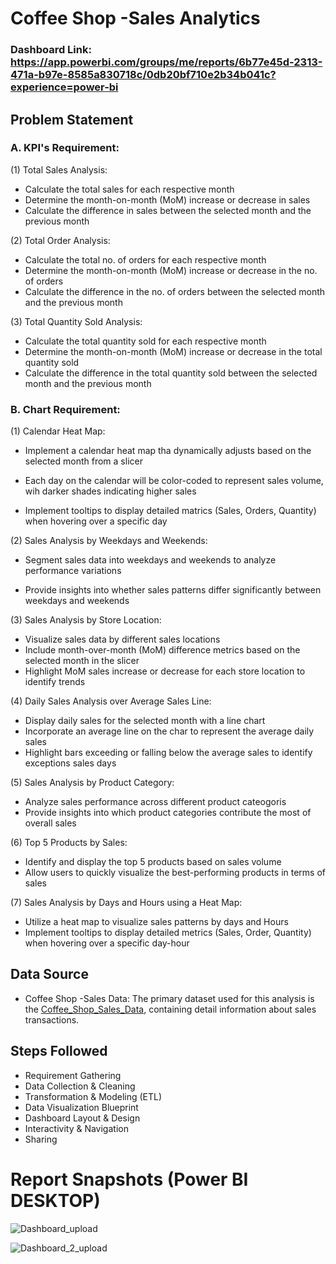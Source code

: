 # Coffee Shop -Sales Analytics

### Dashboard Link: https://app.powerbi.com/groups/me/reports/6b77e45d-2313-471a-b97e-8585a830718c/0db20bf710e2b34b041c?experience=power-bi

## Problem Statement

### A. KPI's Requirement:
(1) Total Sales Analysis:
- Calculate the total sales for each respective month
- Determine the month-on-month (MoM) increase or decrease in sales
- Calculate the difference in sales between the selected month and the previous month

(2) Total Order Analysis:
- Calculate the total no. of orders for each respective month
- Determine the month-on-month (MoM) increase or decrease in the no. of orders
- Calculate the difference in the no. of orders between the selected month and the previous month

(3) Total Quantity Sold Analysis:
- Calculate the total quantity sold for each respective month
- Determine the month-on-month (MoM) increase or decrease in the total quantity sold
- Calculate the difference in the total quantity sold between the selected month and the previous month

### B. Chart Requirement:
(1) Calendar Heat Map:
- Implement a calendar heat map tha dynamically adjusts based on the selected month from a slicer

- Each day on the calendar will be color-coded to represent sales volume, wih darker shades indicating higher sales

- Implement tooltips to display detailed matrics (Sales, Orders, Quantity) when hovering over a specific day

(2) Sales Analysis by Weekdays and Weekends:
- Segment sales data into weekdays and weekends to analyze performance variations

- Provide insights into whether sales patterns differ significantly between weekdays and weekends

(3) Sales Analysis by Store Location:
- Visualize sales data by different sales locations
- Include month-over-month (MoM) difference metrics based on the selected month in the slicer
- Highlight MoM sales increase or decrease for each store location to identify trends

(4) Daily Sales Analysis over Average Sales Line:
- Display daily sales for the selected month with a line chart
- Incorporate an average line on the char to represent the average daily sales
- Highlight bars exceeding or falling below the average sales to identify exceptions sales days

(5) Sales Analysis by Product Category:
- Analyze sales performance across different product cateogoris
- Provide insights into which product categories contribute the most of overall sales

(6) Top 5 Products by Sales:
- Identify and display the top 5 products based on sales volume
- Allow users to quickly visualize the best-performing products in terms of sales

(7) Sales Analysis by Days and Hours using a Heat Map:
- Utilize a heat map to visualize sales patterns by days and Hours
- Implement tooltips to display detailed metrics (Sales, Order, Quantity) when hovering over a specific day-hour

## Data Source
- Coffee Shop -Sales Data: The primary dataset used for this analysis is the [Coffee_Shop_Sales_Data](https://github.com/sachinbasyal/Coffee-Shop-Data-Analytics/blob/main/Dataset/Hospital%20ER.csv), containing detail information about sales transactions.

## Steps Followed
- Requirement Gathering
- Data Collection & Cleaning
- Transformation & Modeling (ETL)
- Data Visualization Blueprint
- Dashboard Layout & Design
- Interactivity & Navigation
- Sharing

# Report Snapshots (Power BI DESKTOP)

![Dashboard_upload](https://github-production-user-asset-6210df.s3.amazonaws.com/170677255/402369811-095147e4-fbcd-4c42-980e-1249a573d57d.png?X-Amz-Algorithm=AWS4-HMAC-SHA256&X-Amz-Credential=AKIAVCODYLSA53PQK4ZA%2F20250112%2Fus-east-1%2Fs3%2Faws4_request&X-Amz-Date=20250112T161533Z&X-Amz-Expires=300&X-Amz-Signature=b9aee9c0e4ac8d0ebaf20068b81ac087b9d3baffa2497471f7c98e31a3a790d0&X-Amz-SignedHeaders=host)

![Dashboard_2_upload](https://github-production-user-asset-6210df.s3.amazonaws.com/170677255/402370200-c64ebfcf-fbd2-4d21-9854-2b226e72dd71.png?X-Amz-Algorithm=AWS4-HMAC-SHA256&X-Amz-Credential=AKIAVCODYLSA53PQK4ZA%2F20250112%2Fus-east-1%2Fs3%2Faws4_request&X-Amz-Date=20250112T161817Z&X-Amz-Expires=300&X-Amz-Signature=6bf283a90982e87f16d41784b502985fa1e2e4a5081479b0a17bb4fcaed06928&X-Amz-SignedHeaders=host)
